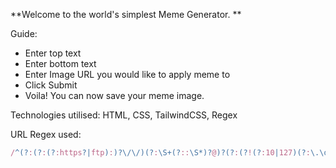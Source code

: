 **Welcome to the world's simplest Meme Generator. **

Guide:
- Enter top text
- Enter bottom text
- Enter Image URL you would like to apply meme to
- Click Submit
- Voila! You can now save your meme image.


Technologies utilised:
HTML, CSS, TailwindCSS, Regex

URL Regex used:
```js
/^(?:(?:(?:https?|ftp):)?\/\/)(?:\S+(?::\S*)?@)?(?:(?!(?:10|127)(?:\.\d{1,3}){3})(?!(?:169\.254|192\.168)(?:\.\d{1,3}){2})(?!172\.(?:1[6-9]|2\d|3[0-1])(?:\.\d{1,3}){2})(?:[1-9]\d?|1\d\d|2[01]\d|22[0-3])(?:\.(?:1?\d{1,2}|2[0-4]\d|25[0-5])){2}(?:\.(?:[1-9]\d?|1\d\d|2[0-4]\d|25[0-4]))|(?:(?:[a-z0-9\u00a1-\uffff][a-z0-9\u00a1-\uffff_-]{0,62})?[a-z0-9\u00a1-\uffff]\.)+(?:[a-z\u00a1-\uffff]{2,}\.?))(?::\d{2,5})?(?:[/?#]\S*)?$/i;
```
